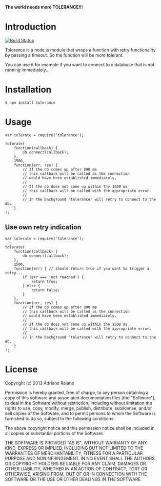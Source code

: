 **The world needs more TOLERANCE!!!**

# Introduction

[![Build Status](https://secure.travis-ci.org/adrai/tolerance.png)](http://travis-ci.org/adrai/tolerance)

Tolerance is a node.js module that wraps a function with retry functionality by passing a timeout. So the function will be more tolerant.

You can use it for example if you want to connect to a database that is not running immediately...

# Installation

    $ npm install tolerance

# Usage

	var tolerate = require('tolerance');

	tolerate(
		function(callback) {
			db.connect(callback);
		},
		1500,
		function(err, res) {
			// If the db comes up after 800 ms
			// this callback will be called as the connection
			// would have been established immediately.
			//
			// If the db does not come up within the 1500 ms
			// this callback will be called with the appropriate error.
			//
			// In the background 'tolerance' will retry to connect to the db.
		}
	);


## Use own retry indication

	var tolerate = require('tolerance');

	tolerate(
		function(callback) {
			db.connect(callback);
		},
		1500,
		function(err) { // should return true if you want to trigger a retry...
			if (err === 'not reached') {
				return true;
			} else {
				return false;
			}
		},
		function(err, res) {
			// If the db comes up after 800 ms
			// this callback will be called as the connection
			// would have been established immediately.
			//
			// If the db does not come up within the 1500 ms
			// this callback will be called with the appropriate error.
			//
			// In the background 'tolerance' will retry to connect to the db.
		}
	);


# License

Copyright (c) 2013 Adriano Raiano

Permission is hereby granted, free of charge, to any person obtaining a copy
of this software and associated documentation files (the "Software"), to deal
in the Software without restriction, including without limitation the rights
to use, copy, modify, merge, publish, distribute, sublicense, and/or sell
copies of the Software, and to permit persons to whom the Software is
furnished to do so, subject to the following conditions:

The above copyright notice and this permission notice shall be included in
all copies or substantial portions of the Software.

THE SOFTWARE IS PROVIDED "AS IS", WITHOUT WARRANTY OF ANY KIND, EXPRESS OR
IMPLIED, INCLUDING BUT NOT LIMITED TO THE WARRANTIES OF MERCHANTABILITY,
FITNESS FOR A PARTICULAR PURPOSE AND NONINFRINGEMENT. IN NO EVENT SHALL THE
AUTHORS OR COPYRIGHT HOLDERS BE LIABLE FOR ANY CLAIM, DAMAGES OR OTHER
LIABILITY, WHETHER IN AN ACTION OF CONTRACT, TORT OR OTHERWISE, ARISING FROM,
OUT OF OR IN CONNECTION WITH THE SOFTWARE OR THE USE OR OTHER DEALINGS IN
THE SOFTWARE.
